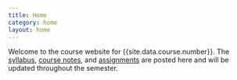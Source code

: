 ```yaml
---
title: Home
category: home
layout: home
---
```


Welcome to the course website for {{site.data.course.number}}.  The [syllabus](syllabus.html), [course notes](notes.html), and [assignments](assignments.html) are posted here and will be updated throughout the semester.
